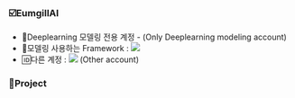 ### ☑️EumgillAI 
- 🚀Deeplearning 모델링 전용 계정 - (Only Deeplearning modeling account)
- 💬모델링 사용하는 Framework  : <img src="https://img.shields.io/badge/PyTorch-EE4C2C?style=flat-square&logo=PyTorch&logoColor=white"/></a>
- 🆔다른 계정 : <a href="https://github.com/Eumgill98" target="_blank"><img src="https://img.shields.io/badge/GiHub-181717?style=flat-square&logo=GitHub&logoColor=white"/></a> (Other account)


### 📖Project 

